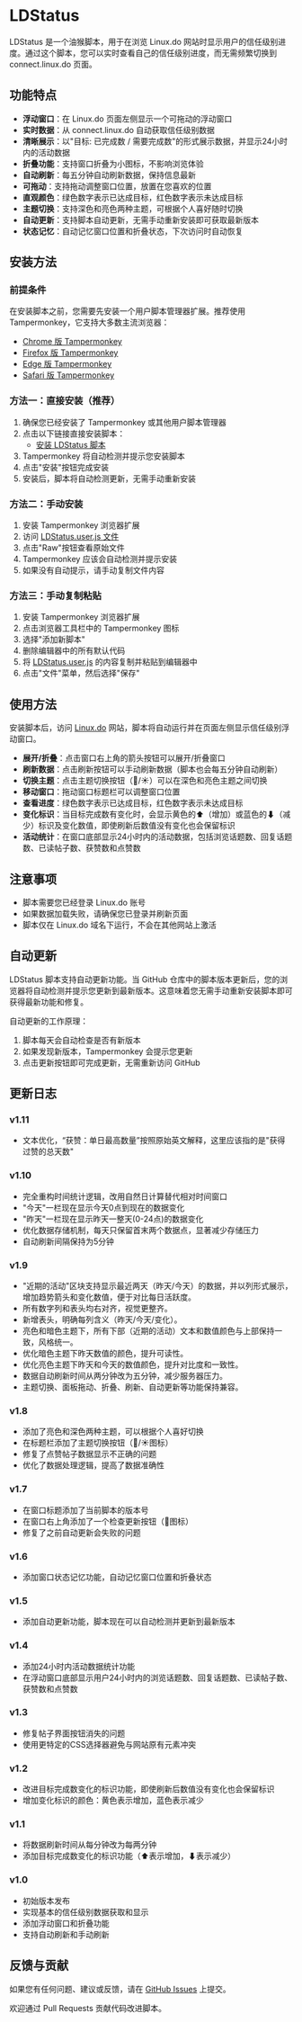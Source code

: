 # LDStatus

LDStatus 是一个油猴脚本，用于在浏览 Linux.do 网站时显示用户的信任级别进度。通过这个脚本，您可以实时查看自己的信任级别进度，而无需频繁切换到 connect.linux.do 页面。

## 功能特点

- **浮动窗口**：在 Linux.do 页面左侧显示一个可拖动的浮动窗口
- **实时数据**：从 connect.linux.do 自动获取信任级别数据
- **清晰展示**：以"目标: 已完成数 / 需要完成数"的形式展示数据，并显示24小时内的活动数据
- **折叠功能**：支持窗口折叠为小图标，不影响浏览体验
- **自动刷新**：每五分钟自动刷新数据，保持信息最新
- **可拖动**：支持拖动调整窗口位置，放置在您喜欢的位置
- **直观颜色**：绿色数字表示已达成目标，红色数字表示未达成目标
- **主题切换**：支持深色和亮色两种主题，可根据个人喜好随时切换
- **自动更新**：支持脚本自动更新，无需手动重新安装即可获取最新版本
- **状态记忆**：自动记忆窗口位置和折叠状态，下次访问时自动恢复

## 安装方法

### 前提条件

在安装脚本之前，您需要先安装一个用户脚本管理器扩展。推荐使用 Tampermonkey，它支持大多数主流浏览器：

- [Chrome 版 Tampermonkey](https://chrome.google.com/webstore/detail/tampermonkey/dhdgffkkebhmkfjojejmpbldmpobfkfo)
- [Firefox 版 Tampermonkey](https://addons.mozilla.org/en-US/firefox/addon/tampermonkey/)
- [Edge 版 Tampermonkey](https://microsoftedge.microsoft.com/addons/detail/tampermonkey/iikmkjmpaadaobahmlepeloendndfphd)
- [Safari 版 Tampermonkey](https://apps.apple.com/app/apple-store/id1482490089)

### 方法一：直接安装（推荐）

1. 确保您已经安装了 Tampermonkey 或其他用户脚本管理器
2. 点击以下链接直接安装脚本：
   - [安装 LDStatus 脚本](https://github.com/1e0n/LinuxDoStatus/raw/master/LDStatus.user.js)
3. Tampermonkey 将自动检测并提示您安装脚本
4. 点击"安装"按钮完成安装
5. 安装后，脚本将自动检测更新，无需手动重新安装

### 方法二：手动安装

1. 安装 Tampermonkey 浏览器扩展
2. 访问 [LDStatus.user.js 文件](https://github.com/1e0n/LinuxDoStatus/blob/master/LDStatus.user.js)
3. 点击"Raw"按钮查看原始文件
4. Tampermonkey 应该会自动检测并提示安装
5. 如果没有自动提示，请手动复制文件内容

### 方法三：手动复制粘贴

1. 安装 Tampermonkey 浏览器扩展
2. 点击浏览器工具栏中的 Tampermonkey 图标
3. 选择"添加新脚本"
4. 删除编辑器中的所有默认代码
5. 将 [LDStatus.user.js](https://github.com/1e0n/LinuxDoStatus/blob/master/LDStatus.user.js) 的内容复制并粘贴到编辑器中
6. 点击"文件"菜单，然后选择"保存"

## 使用方法

安装脚本后，访问 [Linux.do](https://linux.do) 网站，脚本将自动运行并在页面左侧显示信任级别浮动窗口。

- **展开/折叠**：点击窗口右上角的箭头按钮可以展开/折叠窗口
- **刷新数据**：点击刷新按钮可以手动刷新数据（脚本也会每五分钟自动刷新）
- **切换主题**：点击主题切换按钮（🌙/☀️）可以在深色和亮色主题之间切换
- **移动窗口**：拖动窗口标题栏可以调整窗口位置
- **查看进度**：绿色数字表示已达成目标，红色数字表示未达成目标
- **变化标识**：当目标完成数有变化时，会显示黄色的⬆（增加）或蓝色的⬇（减少）标识及变化数值，即使刷新后数值没有变化也会保留标识
- **活动统计**：在窗口底部显示24小时内的活动数据，包括浏览话题数、回复话题数、已读帖子数、获赞数和点赞数

## 注意事项

- 脚本需要您已经登录 Linux.do 账号
- 如果数据加载失败，请确保您已登录并刷新页面
- 脚本仅在 Linux.do 域名下运行，不会在其他网站上激活

## 自动更新

LDStatus 脚本支持自动更新功能。当 GitHub 仓库中的脚本版本更新后，您的浏览器将自动检测并提示您更新到最新版本。这意味着您无需手动重新安装脚本即可获得最新功能和修复。

自动更新的工作原理：
1. 脚本每天会自动检查是否有新版本
2. 如果发现新版本，Tampermonkey 会提示您更新
3. 点击更新按钮即可完成更新，无需重新访问 GitHub

## 更新日志
### v1.11
- 文本优化，“获赞：单日最高数量”按照原始英文解释，这里应该指的是"获得过赞的总天数"

### v1.10
- 完全重构时间统计逻辑，改用自然日计算替代相对时间窗口
- "今天"一栏现在显示今天0点到现在的数据变化
- "昨天"一栏现在显示昨天一整天(0-24点)的数据变化
- 优化数据存储机制，每天只保留首末两个数据点，显著减少存储压力
- 自动刷新间隔保持为5分钟

### v1.9
- "近期的活动"区块支持显示最近两天（昨天/今天）的数据，并以列形式展示，增加趋势箭头和变化数值，便于对比每日活跃度。
- 所有数字列和表头均右对齐，视觉更整齐。
- 新增表头，明确每列含义（昨天/今天/变化）。
- 亮色和暗色主题下，所有下部（近期的活动）文本和数值颜色与上部保持一致，风格统一。
- 优化暗色主题下昨天数值的颜色，提升可读性。
- 优化亮色主题下昨天和今天的数值颜色，提升对比度和一致性。
- 数据自动刷新时间从两分钟改为五分钟，减少服务器压力。
- 主题切换、面板拖动、折叠、刷新、自动更新等功能保持兼容。

### v1.8
- 添加了亮色和深色两种主题，可以根据个人喜好切换
- 在标题栏添加了主题切换按钮（🌙/☀️图标）
- 修复了点赞帖子数据显示不正确的问题
- 优化了数据处理逻辑，提高了数据准确性

### v1.7
- 在窗口标题添加了当前脚本的版本号
- 在窗口右上角添加了一个检查更新按钮（🔎图标）
- 修复了之前自动更新会失败的问题

### v1.6
- 添加窗口状态记忆功能，自动记忆窗口位置和折叠状态

### v1.5
- 添加自动更新功能，脚本现在可以自动检测并更新到最新版本

### v1.4
- 添加24小时内活动数据统计功能
- 在浮动窗口底部显示用户24小时内的浏览话题数、回复话题数、已读帖子数、获赞数和点赞数

### v1.3
- 修复帖子界面按钮消失的问题
- 使用更特定的CSS选择器避免与网站原有元素冲突

### v1.2
- 改进目标完成数变化的标识功能，即使刷新后数值没有变化也会保留标识
- 增加变化标识的颜色：黄色表示增加，蓝色表示减少

### v1.1
- 将数据刷新时间从每分钟改为每两分钟
- 添加目标完成数变化的标识功能（⬆表示增加，⬇表示减少）

### v1.0
- 初始版本发布
- 实现基本的信任级别数据获取和显示
- 添加浮动窗口和折叠功能
- 支持自动刷新和手动刷新

## 反馈与贡献

如果您有任何问题、建议或反馈，请在 [GitHub Issues](https://github.com/1e0n/LinuxDoStatus/issues) 上提交。

欢迎通过 Pull Requests 贡献代码改进脚本。
